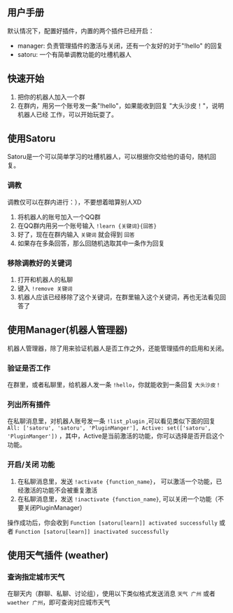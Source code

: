 用户手册
--------------
默认情况下，配置好插件，内置的两个插件已经开启：
+ manager: 负责管理插件的激活与关闭，还有一个友好的对于"!hello" 的回复
+ satoru: 一个有简单调教功能的吐槽机器人

## 快速开始

1. 把你的机器人加入一个群
2. 在群内，用另一个账号发一条"!hello"，如果能收到回复 "大头沙皮！"，说明机器人已经
工作，可以开始玩耍了。

## 使用Satoru

Satoru是一个可以简单学习的吐槽机器人，可以根据你交给他的语句，随机回复。

### 调教
调教仅可以在群内进行：），不要想着暗算别人XD

1. 将机器人的账号加入一个QQ群
2. 在QQ群内用另一个账号输入 `!learn {关键词}{回答}`
3. 好了，现在在群内输入 `关键词` 就会得到 `回答`
4. 如果存在多条回答，那么回随机选取其中一条作为回复

### 移除调教好的关键词

1. 打开和机器人的私聊
2. 键入 `!remove 关键词`
3. 机器人应该已经移除了这个关键词，在群里输入这个关键词，再也无法看见回答了

## 使用Manager(机器人管理器)

机器人管理器，除了用来验证机器人是否工作之外，还能管理插件的启用和关闭。

### 验证是否工作

在群里，或者私聊里，给机器人发一条 `!hello`，你就能收到一条回复 `大头沙皮！`

### 列出所有插件

在私聊消息里，对机器人账号发一条 `!list_plugin` ,可以看见类似下面的回复
`All: ['satoru', 'satoru', 'PluginManger'], Active: set(['satoru', 'PluginManger'])`
，其中，Active是当前激活的功能，你可以选择是否开启这个功能。

### 开启/关闭 功能

1. 在私聊消息里，发送 `!activate {function_name}`， 可以激活一个功能，已经激活的功能不会被重复激活
2. 在私聊消息里，发送 `!inactivate {function_name}`, 可以关闭一个功能（不要关闭PluginManager）

操作成功后，你会收到 `Function [satoru[learn]] activated successfully` 
或者 `Function [satoru[learn]] inactivated successfully`

## 使用天气插件 (weather)

### 查询指定城市天气

在聊天内（群聊、私聊、讨论组），使用以下类似格式发送消息 `天气 广州` 或者 `waether 广州`，即可查询对应城市天气